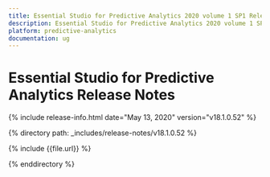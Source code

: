 ```yaml
---
title: Essential Studio for Predictive Analytics 2020 volume 1 SP1 Release Notes  
description: Essential Studio for Predictive Analytics 2020 volume 1 SP1 Release Notes  
platform: predictive-analytics
documentation: ug
---
```


# Essential Studio for Predictive Analytics  Release Notes  

{% include release-info.html date="May 13, 2020"  version="v18.1.0.52" %} 


{% directory path: _includes/release-notes/v18.1.0.52 %}

{% include {{file.url}} %}

{% enddirectory %}